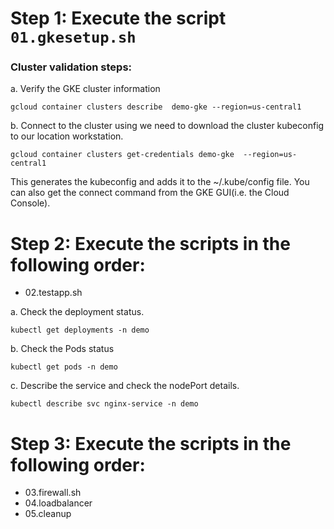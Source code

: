 # Step 1: Execute the script `01.gkesetup.sh`
### Cluster validation steps:
a. Verify the  GKE cluster information
``` Shell 
gcloud container clusters describe  demo-gke --region=us-central1
```

b.  Connect to the cluster using  we need to download the cluster kubeconfig to our location workstation.
``` Shell
gcloud container clusters get-credentials demo-gke  --region=us-central1
```
This generates the kubeconfig and adds it to the ~/.kube/config file. You can also get the connect command from the GKE GUI(i.e. the Cloud Console).


# Step 2: Execute the scripts in the following order:
- 02.testapp.sh
 
a.  Check the deployment status.
``` Shell
kubectl get deployments -n demo
```
b. Check the Pods status
``` Shell
kubectl get pods -n demo
```

c. Describe the service and check the nodePort details.
``` Shell
kubectl describe svc nginx-service -n demo
```
# Step 3: Execute the scripts in the following order:
- 03.firewall.sh
- 04.loadbalancer
- 05.cleanup